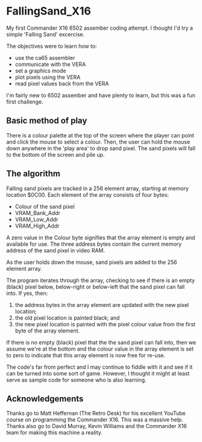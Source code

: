 # FallingSand_X16
My first Commander X16 6502 assember coding attempt. I thought I'd try a simple 'Falling Sand' excercise.

The objectives were to learn how to:
- use the ca65 assembler
- communicate with the VERA
- set a graphics mode
- plot pixels using the VERA
- read pixel values back from the VERA

I'm fairly new to 6502 assember and have plenty to learn, but this was a fun first challenge.

## Basic method of play
There is a colour palette at the top of the screen where the player can point and click the mouse to select a colour.  Then, the user can hold the mouse down anywhere in the 'play area' to drop sand pixel.
The sand pixels will fall to the bottom of the screen and pile up.

## The algorithm
Falling sand pixels are tracked in a 256 element array, starting at memory location $0C00.  Each element of the array consists of four bytes:
- Colour of the sand pixel
- VRAM_Bank_Addr
- VRAM_Low_Addr
- VRAM_High_Addr

A zero value in the Colour byte signifies that the array element is empty and available for use.
The three address bytes contain the current memory address of the sand pixel in video RAM.

As the user holds down the mouse, sand pixels are added to the 256 element array.  

The program iterates through the array, checking to see if there is an empty (black) pixel below, below-right or below-left that the sand pixel can fall into.
If yes, then:
1. the address bytes in the array element are updated with the new pixel location;
1. the old pixel location is painted black; and
1. the new pixel location is painted with the pixel colour value from the first byte of the array element.

If there is no empty (black) pixel that the the sand pixel can fall into, then we assume we're at the bottom and the colour value in the array element is set to zero to indicate that this array element is now free for re-use.

The code's far from perfect and I may continue to fiddle with it and see if it can be turned into some sort of game.  However, I thought it might at least serve as sample code for someone who is also learning. 

## Acknowledgements
Thanks go to Matt Heffernan (The Retro Desk) for his excellent YouTube course on programming the Commander X16. This was a massive help.  
Thanks also go to David Murray, Kevin Williams and the Commander X16 team for making this machine a reality.
